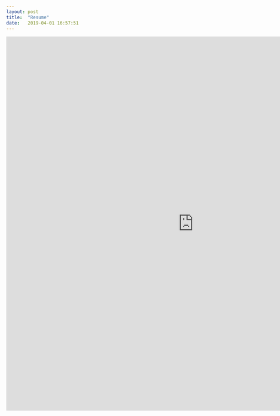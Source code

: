 ```yaml
---
layout: post
title:  "Resume"
date:   2019-04-01 16:57:51
---
```

<iframe align="center" width="1000" height="1000" src="https://docs.google.com/document/d/e/2PACX-1vTfshorCEqvRp7ofhfIugQIzIOwLf04DE16c1mWYY6YDUjoMDtZHjPMKgPtDs-M9-RFdxcsZoFGrnfS/pub?embedded=true" frameborder="0"> </iframe>
